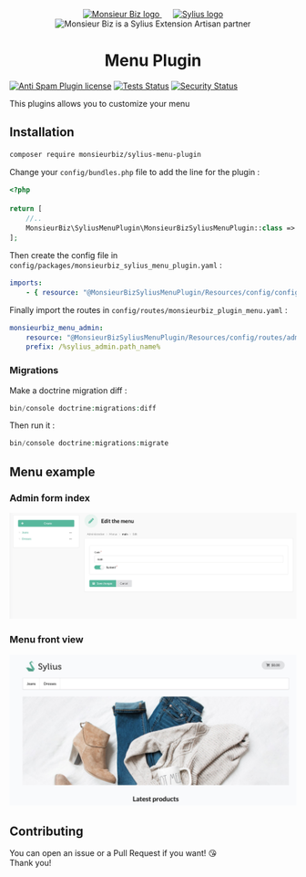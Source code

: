 <p align="center">
    <a href="https://monsieurbiz.com" target="_blank">
        <img src="https://monsieurbiz.com/logo.png" width="250px" alt="Monsieur Biz logo" />
    </a>
    &nbsp;&nbsp;&nbsp;&nbsp;
    <a href="https://monsieurbiz.com/agence-web-experte-sylius" target="_blank">
        <img src="https://demo.sylius.com/assets/shop/img/logo.png" width="200px" alt="Sylius logo" />
    </a>
    <br/>
    <img src="https://monsieurbiz.com/assets/images/sylius_badge_extension-artisan.png" width="100" alt="Monsieur Biz is a Sylius Extension Artisan partner">
</p>

<h1 align="center">Menu Plugin</h1>

[![Anti Spam Plugin license](https://img.shields.io/github/license/monsieurbiz/SyliusAntiSpamPlugin?public)](https://github.com/monsieurbiz/SyliusAntiSpamPlugin/blob/master/LICENSE.txt)
[![Tests Status](https://img.shields.io/github/workflow/status/monsieurbiz/SyliusAntiSpamPlugin/Tests?logo=github)](https://github.com/monsieurbiz/SyliusAntiSpamPlugin/actions?query=workflow%3ATests)
[![Security Status](https://img.shields.io/github/workflow/status/monsieurbiz/SyliusAntiSpamPlugin/Security?label=security&logo=github)](https://github.com/monsieurbiz/SyliusAntiSpamPlugin/actions?query=workflow%3ASecurity)

This plugins allows you to customize your menu

## Installation

```bash
composer require monsieurbiz/sylius-menu-plugin
```

Change your `config/bundles.php` file to add the line for the plugin :

```php
<?php

return [
    //..
    MonsieurBiz\SyliusMenuPlugin\MonsieurBizSyliusMenuPlugin::class => ['all' => true],
];
```

Then create the config file in `config/packages/monsieurbiz_sylius_menu_plugin.yaml` :

```yaml
imports:
    - { resource: "@MonsieurBizSyliusMenuPlugin/Resources/config/config.yaml" }
```
Finally import the routes in `config/routes/monsieurbiz_plugin_menu.yaml` :

```yaml
monsieurbiz_menu_admin:
    resource: "@MonsieurBizSyliusMenuPlugin/Resources/config/routes/admin.yaml"
    prefix: /%sylius_admin.path_name%
```

### Migrations

Make a doctrine migration diff :

```php
bin/console doctrine:migrations:diff
```

Then run it :

```php
bin/console doctrine:migrations:migrate
```
## Menu example

### Admin form index

![Admin form view](screenshots/menu_admin.jpg)

### Menu front view

![Menu front view](screenshots/menu_front.jpg)

## Contributing

You can open an issue or a Pull Request if you want! 😘  
Thank you!

